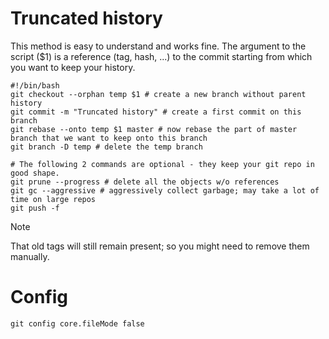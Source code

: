 # Truncated history

This method is easy to understand and works fine. The argument to the script ($1) is a reference (tag, hash, ...) to the commit starting from which you want to keep your history.

```shell
#!/bin/bash
git checkout --orphan temp $1 # create a new branch without parent history
git commit -m "Truncated history" # create a first commit on this branch
git rebase --onto temp $1 master # now rebase the part of master branch that we want to keep onto this branch
git branch -D temp # delete the temp branch

# The following 2 commands are optional - they keep your git repo in good shape.
git prune --progress # delete all the objects w/o references
git gc --aggressive # aggressively collect garbage; may take a lot of time on large repos
git push -f
```

> [!NOTE]
> That old tags will still remain present; so you might need to remove them manually.
# Config

`git config core.fileMode false`

